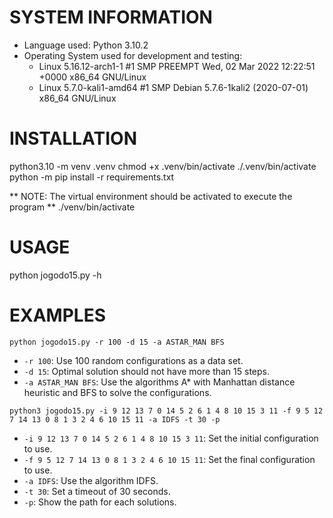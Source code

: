 # SYSTEM INFORMATION
- Language used: Python 3.10.2
- Operating System used for development and testing:
    - Linux 5.16.12-arch1-1 #1 SMP PREEMPT Wed, 02 Mar 2022 12:22:51 +0000 x86_64 GNU/Linux
    - Linux 5.7.0-kali1-amd64 #1 SMP Debian 5.7.6-1kali2 (2020-07-01) x86_64 GNU/Linux


# INSTALLATION

python3.10 -m venv .venv
chmod +x .venv/bin/activate
./.venv/bin/activate
python -m pip install -r requirements.txt

** NOTE: The virtual environment should be activated to execute the program **
./venv/bin/activate 



# USAGE

python jogodo15.py -h



# EXAMPLES

`python jogodo15.py -r 100 -d 15 -a ASTAR_MAN BFS`

- `-r 100`: Use 100 random configurations as a data set.
- `-d 15`: Optimal solution should not have more than 15 steps.
- `-a ASTAR_MAN BFS`: Use the algorithms A* with Manhattan distance heuristic and BFS to solve the configurations.

`python3 jogodo15.py -i 9 12 13 7 0 14 5 2 6 1 4 8 10 15 3 11 -f 9 5 12 7 14 13 0 8 1 3 2 4 6 10 15 11 -a IDFS -t 30 -p`

- `-i 9 12 13 7 0 14 5 2 6 1 4 8 10 15 3 11`: Set the initial configuration to use.
- `-f 9 5 12 7 14 13 0 8 1 3 2 4 6 10 15 11`: Set the final configuration to use. 
- `-a IDFS`: Use the algorithm IDFS.
- `-t 30`: Set a timeout of 30 seconds.
- `-p`: Show the path for each solutions.
